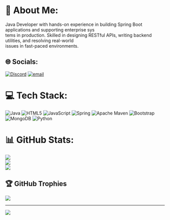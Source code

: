 # 💫 About Me:
 Java Developer with hands-on experience in building Spring Boot applications and supporting enterprise sys<br>tems in production. Skilled in designing RESTful APIs, writing backend utilities, and resolving real-world<br> issues in fast-paced environments.


## 🌐 Socials:
[![Discord](https://img.shields.io/badge/Discord-%237289DA.svg?logo=discord&logoColor=white)](https://discord.gg/heath_cliff0608) [![email](https://img.shields.io/badge/Email-D14836?logo=gmail&logoColor=white)](mailto:shaikhadel821@gmail.com) 

# 💻 Tech Stack:
![Java](https://img.shields.io/badge/java-%23ED8B00.svg?style=for-the-badge&logo=openjdk&logoColor=white) ![HTML5](https://img.shields.io/badge/html5-%23E34F26.svg?style=for-the-badge&logo=html5&logoColor=white) ![JavaScript](https://img.shields.io/badge/javascript-%23323330.svg?style=for-the-badge&logo=javascript&logoColor=%23F7DF1E) ![Spring](https://img.shields.io/badge/spring-%236DB33F.svg?style=for-the-badge&logo=spring&logoColor=white) ![Apache Maven](https://img.shields.io/badge/Apache%20Maven-C71A36?style=for-the-badge&logo=Apache%20Maven&logoColor=white) ![Bootstrap](https://img.shields.io/badge/bootstrap-%238511FA.svg?style=for-the-badge&logo=bootstrap&logoColor=white) ![MongoDB](https://img.shields.io/badge/MongoDB-%234ea94b.svg?style=for-the-badge&logo=mongodb&logoColor=white) ![Python](https://img.shields.io/badge/python-3670A0?style=for-the-badge&logo=python&logoColor=ffdd54)
# 📊 GitHub Stats:
![](https://github-readme-stats.vercel.app/api?username=AdelSheih&theme=dark&hide_border=false&include_all_commits=true&count_private=true)<br/>
![](https://nirzak-streak-stats.vercel.app/?user=AdelSheih&theme=dark&hide_border=false)<br/>
![](https://github-readme-stats.vercel.app/api/top-langs/?username=AdelSheih&theme=dark&hide_border=false&include_all_commits=true&count_private=true&layout=compact)

## 🏆 GitHub Trophies
![](https://github-profile-trophy.vercel.app/?username=AdelSheih&theme=radical&no-frame=false&no-bg=true&margin-w=4)

---
[![](https://visitcount.itsvg.in/api?id=AdelSheih&icon=0&color=0)](https://visitcount.itsvg.in)

<!-- Proudly created with GPRM ( https://gprm.itsvg.in ) -->
